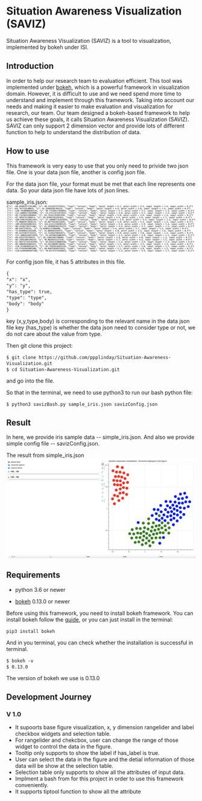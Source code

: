 # Situation Awareness Visualization (SAVIZ)

Situation Awareness Visualization (SAVIZ) is a tool to visualization, implemented by bokeh under ISI. 

## Introduction

In order to help our research team to evaluation efficient. This tool was implemented under [bokeh](https://bokeh.pydata.org/en/latest/), which is a powerful framework in visualization domain. However, it is difficult to use and we need spend more time to understand and implement through this framework. Taking into account our needs and making it easier to make evaluation and visualization for research, our team. Our team designed a bokeh-based framework to help us achieve these goals, it calls Situation Awareness Visualization (SAVIZ). SAVIZ can only support 2 dimension vector and provide lots of different function to help to understand the distribution of data.

## How to use
This framework is very easy to use that you only need to privide two json file. One is your data json file, another is config json file.

For the data json file, your format must be met that each line represents one data. So your data json file have lots of json lines.

sample_iris.json:
![data_simple.png](resources/data_simple.png)

For config json file, it has 5 attributes in this file.

```
{
"x": "x",
"y": "y",
"has_type": true,
"type": "type",
"body": "body"
}
```

key (x,y,type,body) is corresponding to the relevant name in the data json file
key (has_type) is whether the data json need to consider type or not, we do not care about the value from type.

Then git clone this project:
```
$ git clone https://github.com/ppplinday/Situation-Awareness-Visualization.git
$ cd Situation-Awareness-Visualization.git
```
and go into the file.

So that in the terminal, we need to use python3 to run our bash python file:
```
$ python3 savizBash.py sample_iris.json savizConfig.json
```

## Result
In here, we provide iris sample data -- simple_iris.json. And also we provide simple config file -- savizConfig.json.

The result from simple_iris.json
![simple_iris_result.png](resources/simple_iris_result.png)

## Requirements

* python 3.6 or newer 

* [bokeh](https://bokeh.pydata.org/en/latest/) 0.13.0 or newer

Before using this framework, you need to install bokeh framework. You can install bokeh follow the [guide](https://bokeh.pydata.org/en/latest/docs/installation.html), or you can just install in the terminal:

```
pip3 install bokeh
```

And in you terminal, you can check whether the installation is successful in terminal.
```
$ bokeh -v
$ 0.13.0
```

The version of bokeh we use is 0.13.0


## Development Journey

### V 1.0

* It supoorts base figure visualization, x, y dimension rangelider and label checkbox widgets and selection table.
* For rangelider and chekcbox, user can change the range of those widget to control the data in the figure.
* Tooltip only supports to show the label if has_label is true.
* User can select the data in the figure and the detial information of those data will be show at the selection table.
* Selection table only supports to show all the attributes of input data.
* Implment a bash from for this project in order to use this framework conveniently.
* It supports tiptool function to show all the attribute
